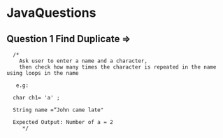 # JavaQuestions

## Question 1 Find Duplicate =>

      /*
        Ask user to enter a name and a character,
        then check how many times the character is repeated in the name using loops in the name

       e.g:

      char ch1= 'a' ;

      String name =“John came late"

      Expected Output: Number of a = 2
         */